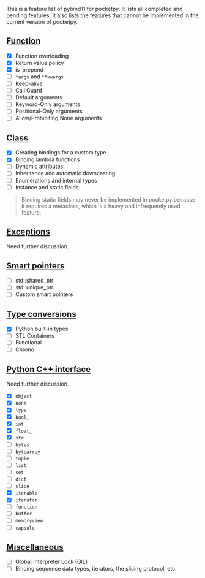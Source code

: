 This is a feature list of pybind11 for pocketpy. It lists all completed and pending features. It also lists the features that cannot be implemented in the current version of pocketpy.

## [Function](https://pybind11.readthedocs.io/en/stable/advanced/functions.html)

- [x] Function overloading
- [x] Return value policy
- [x] is_prepend
- [ ] `*args` and `**kwargs`
- [ ] Keep-alive
- [ ] Call Guard
- [ ] Default arguments
- [ ] Keyword-Only arguments
- [ ] Positional-Only arguments
- [ ] Allow/Prohibiting None arguments

## [Class](https://pybind11.readthedocs.io/en/stable/classes.html)

- [x] Creating bindings for a custom type
- [x] Binding lambda functions
- [ ] Dynamic attributes
- [ ] Inheritance and automatic downcasting
- [ ] Enumerations and internal types
- [ ] Instance and static fields

> Binding static fields may never be implemented in pocketpy because it requires a metaclass, which is a heavy and infrequently used feature.

## [Exceptions](https://pybind11.readthedocs.io/en/stable/advanced/exceptions.html)

Need further discussion.

## [Smart pointers](https://pybind11.readthedocs.io/en/stable/advanced/smart_ptrs.html)

- [ ] std::shared_ptr
- [ ] std::unique_ptr
- [ ] Custom smart pointers

## [Type conversions](https://pybind11.readthedocs.io/en/stable/advanced/cast/index.html)

- [x] Python built-in types
- [ ] STL Containers
- [ ] Functional
- [ ] Chrono

## [Python C++ interface](https://pybind11.readthedocs.io/en/stable/advanced/pycpp/object.html)

Need further discussion.

- [x] `object`
- [x] `none`
- [x] `type`
- [x] `bool_`
- [x] `int_`
- [x] `float_`
- [x] `str`
- [ ] `bytes`
- [ ] `bytearray`
- [ ] `tuple`
- [ ] `list`
- [ ] `set`
- [ ] `dict`
- [ ] `slice`
- [x] `iterable`
- [x] `iterator`
- [ ] `function`
- [ ] `buffer`
- [ ] `memoryview`
- [ ] `capsule`

## [Miscellaneous](https://pybind11.readthedocs.io/en/stable/advanced/misc.html)

- [ ] Global Interpreter Lock (GIL)
- [ ] Binding sequence data types, iterators, the slicing protocol, etc.
